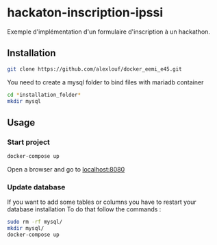 # hackaton-inscription-ipssi

Exemple d'implémentation d'un formulaire d'inscription à un hackathon.

## Installation

```bash
git clone https://github.com/alexlouf/docker_eemi_e45.git
```

You need to create a mysql folder to bind files with mariadb container

```bash
cd *installation_folder*
mkdir mysql
```

## Usage

### Start project

```bash
docker-compose up
```

Open a browser and go to [localhost:8080](http://localhost:8080/)

### Update database

If you want to add some tables or columns you have to restart your database installation
To do that follow the commands : 

```bash
sudo rm -rf mysql/
mkdir mysql/
docker-compose up
```